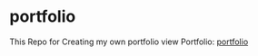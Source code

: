 # portfolio
This Repo for Creating my own portfolio
view Portfolio: [portfolio](https://itzdineshx.github.io/portfolio/)
